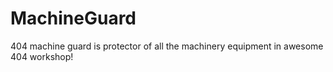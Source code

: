 # MachineGuard
404 machine guard is protector of all the machinery equipment in awesome 404 workshop!
